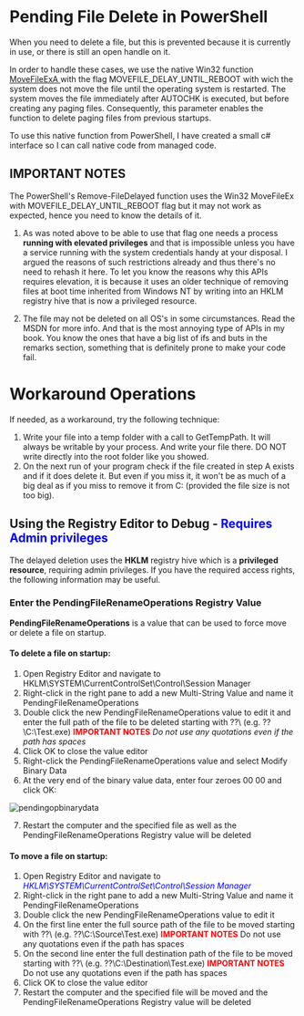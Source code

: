 
# Pending File Delete in PowerShell

When you need to delete a file, but this is prevented because it is currently in use, or there is still an open handle on it.

In order to handle these cases, we use the native Win32 function [MoveFileExA ](https://learn.microsoft.com/en-us/windows/win32/api/winbase/nf-winbase-movefileexa) with 
the flag MOVEFILE_DELAY_UNTIL_REBOOT with wich the system does not move the file until the operating system is restarted. The system moves the file immediately after AUTOCHK is executed, but before creating any paging files. Consequently, this parameter enables the function to delete paging files from previous startups.

To use this native function from PowerShell, I have created a small c# interface so I can call native code from managed code.


## IMPORTANT NOTES

The PowerShell's Remove-FileDelayed function uses the Win32 MoveFileEx with MOVEFILE_DELAY_UNTIL_REBOOT flag but it may not work
as expected, hence you need to know the details of it.


1. As was noted above to be able to use that flag one needs a process **running with elevated privileges** and that is impossible unless you have a service running with the system credentials handy at your disposal. I argued the reasons of such restrictions already and thus there's no need to rehash it here. To let you know the reasons why this APIs requires elevation, it is because it uses an older technique of removing files at boot time inherited from Windows NT by writing into an HKLM registry hive that is now a privileged resource.

2. The file may not be deleted on all OS's in some circumstances. Read the MSDN for more info. And that is the most annoying type of APIs in my book. You know the ones that have a big list of ifs and buts in the remarks section, something that is definitely prone to make your code fail.


# Workaround Operations

If needed, as a workaround, try the following technique:

1) Write your file into a temp folder with a call to GetTempPath. It will always be writable by your process. And write your file there. DO NOT write directly into the root folder like you showed.
2) On the next run of your program check if the file created in step A exists and if it does delete it. But even if you miss it, it won't be as much of a big deal as if you miss to remove it from C: (provided the file size is not too big).



## Using the Registry Editor to Debug - <span style="color:blue">**Requires Admin privileges**</span>

The delayed deletion uses the __HKLM__ registry hive which is a **privileged resource**, requiring admin privileges. If you have the required access rights, the following information may be useful.


### Enter the PendingFileRenameOperations Registry Value

**PendingFileRenameOperations** is a value that can be used to force move or delete a file on startup.

#### To delete a file on startup:

1) Open Registry Editor and navigate to HKLM\SYSTEM\CurrentControlSet\Control\Session Manager
2) Right-click in the right pane to add a new Multi-String Value and name it PendingFileRenameOperations
3) Double click the new PendingFileRenameOperations value to edit it and enter the full path of the file to be deleted starting with \??\ (e.g. \??\C:\Test.exe)
 <span style="color:red">**IMPORTANT NOTES**</span> _Do not use any quotations even if the path has spaces_
4) Click OK to close the value editor
5) Right-click the PendingFileRenameOperations value and select Modify Binary Data
6) At the very end of the binary value data, enter four zeroes 00 00 and click OK:

![pendingopbinarydata](https://raw.githubusercontent.com/arsscriptum/PowerShell.Reddit.Support/main/PendingDelete/img/pendingopbinarydata.png)

7) Restart the computer and the specified file as well as the PendingFileRenameOperations Registry value will be deleted

#### To move a file on startup:

1) Open Registry Editor and navigate to <span style="color:blue">*HKLM\SYSTEM\CurrentControlSet\Control\Session Manager*</span>
2) Right-click in the right pane to add a new Multi-String Value and name it PendingFileRenameOperations
3) Double click the new PendingFileRenameOperations value to edit it
4) On the first line enter the full source path of the file to be moved starting with \??\ (e.g. \??\C:\Source\Test.exe)
 <span style="color:red">**IMPORTANT NOTES**</span> Do not use any quotations even if the path has spaces
5) On the second line enter the full destination path of the file to be moved starting with \??\ (e.g. \??\C:\Destination\Test.exe)
  <span style="color:red">**IMPORTANT NOTES**</span> Do not use any quotations even if the path has spaces
6) Click OK to close the value editor
7) Restart the computer and the specified file will be moved and the PendingFileRenameOperations Registry value will be deleted
